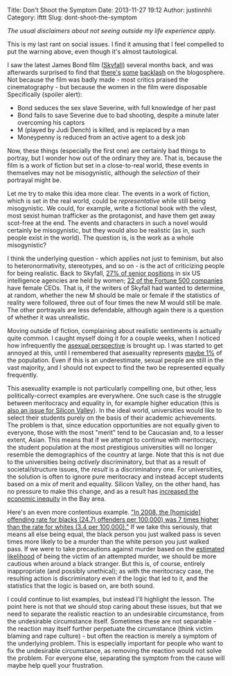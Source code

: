 Title: Don't Shoot the Symptom
Date: 2013-11-27 19:12
Author: justinnhli
Category: ifttt
Slug: dont-shoot-the-symptom

*The usual disclaimers about not seeing outside my life experience
apply.*

This is my last rant on social issues. I find it amusing that I feel
compelled to put the warning above, even though it's almost
tautological.

I saw the latest James Bond film
([Skyfall](http://en.wikipedia.org/wiki/Skyfall)) several months back,
and was afterwards surprised to find that
[there's](http://bitchmagazine.org/post/draft-backlot-bitch-mr-bond-and-i)
[some](http://reverttosaved.com/2012/11/17/skyfall-james-bonds-return-to-male-gaze-misogyny/)
[backlash](http://exiledstardust.wordpress.com/2012/11/02/women-the-makers-of-skyfall-hate-you/)
on the blogosphere. Not because the film was badly made - most critics
praised the cinematography - but because the women in the film were
disposable Specifically (spoiler alert):

-   Bond seduces the sex slave Severine, with full knowledge of her past
-   Bond fails to save Severine due to bad shooting, despite a minute
    later overcoming his captors
-   M (played by Judi Dench) is killed, and is replaced by a man
-   Moneypenny is reduced from an active agent to a desk job

Now, these things (especially the first one) are certainly bad things to
portray, but I wonder how out of the ordinary they are. That is, because
the film is a work of fiction but set in a close-to-real world, these
events in themselves may not be misogynistic, although the *selection*
of their portrayal might be.

Let me try to make this idea more clear. The events in a work of
fiction, which is set in the real world, could be *representative* while
still being misogynistic. We could, for example, write a fictional book
with the vilest, most sexist human trafficker as the protagonist, and
have them get away scot-free at the end. The events and characters in
such a novel would certainly be misogynistic, but they would also be
realistic (as in, such people exist in the world). The question is, is
the work as a whole misogynistic?

I think the underlying question - which applies not just to feminism,
but also to heteronormativity, stereotypes, and so on - is the act of
criticizing people for being realistic. Back to Skyfall, [27% of senior
positions](http://www.cnn.com/2010/POLITICS/08/09/woman.intel.chief/) in
six US intelligence agencies are held by women; [22 of the Fortune 500
companies](http://management.fortune.cnn.com/2013/05/09/women-ceos-fortune-500/)
have female CEOs. That is, if the writers of Skyfall had wanted to
determine, at random, whether the new M should be male or female if the
statistics of reality were followed, three out of four times the new M
would still be male. The other portrayals are less defendable, although
again there is a question of whether it was unrealistic.

Moving outside of fiction, complaining about realistic sentiments is
actually quite common. I caught myself doing it for a couple weeks, when
I noticed how infrequently the [asexual
perspective](http://justinnhli.blogspot.com/2013/11/asexuality.html) is
brought up. I was started to get annoyed at this, until I remembered
that asexuality represents [maybe
1%](http://en.wikipedia.org/wiki/Asexuality#Prevalence) of the
population. Even if this is an underestimate, sexual people are still in
the vast majority, and I should not expect to find the two be
represented equally frequently.

This asexuality example is not particularly compelling one, but other,
less politically-correct examples are everywhere. One such case is the
struggle between meritocracy and equality in, for example higher
education (this is [also an issue for Silicon
Valley](http://www.newyorker.com/reporting/2013/05/27/130527fa_fact_packer?currentPage=all)).
In the ideal world, universities would like to select their students
purely on the basis of their academic achievements. The problem is that,
since education opportunities are not equally given to everyone, those
with the most "merit" tend to be Caucasian and, to a lesser extent,
Asian. This means that if we attempt to continue with meritocracy, the
student population at the most prestigious universities will no longer
resemble the demographics of the country at large. Note that this is not
due to the universities being *actively* discriminatory, but that as a
result of societal/structure issues, the *result* is a discriminatory
one. For universities, the solution is often to ignore pure meritocracy
and instead accept students based on a mix of merit and equality.
Silicon Valley, on the other hand, has no pressure to make this change,
and as a result has [increased the economic
inequity](http://www.weeklystandard.com/articles/silicon-chasm_768037.html?nopager=1)
in the Bay area.

Here's an even more contentious example. ["In 2008, the [homicide]
offending rate for blacks (24.7) offenders per 100,000) was 7 times
higher than the rate for whites (3.4 per
100,000)."](http://www.bjs.gov/content/pub/pdf/htus8008.pdf) If we take
this seriously, that means all else being equal, the black person you
just walked pass is seven times more likely to be a murder than the
white person you just walked pass. If we were to take precautions
against murder based on the [estimated
likelihood](http://en.wikipedia.org/wiki/Bayesian_inference) of being
the victim of an attempted murder, we should be more cautious when
around a black stranger. But this is, of course, entirely inappropriate
(and possibly unethical); as with the meritocracy case, the resulting
action is discriminatory even if the logic that led to it, and the
statistics that the logic is based on, are both sound.

I could continue to list examples, but instead I'll highlight the
lesson. The point here is not that we should stop caring about these
issues, but that we need to separate the realistic reaction to an
undesirable circumstance, from the undesirable circumstance itself.
Sometimes these are not separable - the reaction may itself further
perpetuate the circumstance (think victim blaming and rape culture) -
but often the reaction is merely a symptom of the underlying problem.
This is especially important for people who want to fix the undesirable
circumstance, as removing the reaction would not solve the problem. For
everyone else, separating the symptom from the cause will maybe help
quell your frustration.

